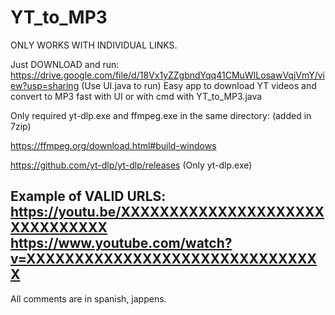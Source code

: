 # YT_to_MP3
ONLY WORKS WITH INDIVIDUAL LINKS.

Just DOWNLOAD and run: https://drive.google.com/file/d/18Vx1yZZgbndYqq41CMuWILosawVqjVmY/view?usp=sharing
(Use UI.java to run)
Easy app to download YT videos and convert to MP3 fast with UI or with cmd with YT_to_MP3.java

Only required yt-dlp.exe and ffmpeg.exe in the same directory: (added in 7zip)

https://ffmpeg.org/download.html#build-windows

https://github.com/yt-dlp/yt-dlp/releases (Only yt-dlp.exe)

Example of VALID URLS:
https://youtu.be/XXXXXXXXXXXXXXXXXXXXXXXXXXXXXXX
https://www.youtube.com/watch?v=XXXXXXXXXXXXXXXXXXXXXXXXXXXXXXX
-----------------------------------------------------------------------------------------
All comments are in spanish, jappens.
